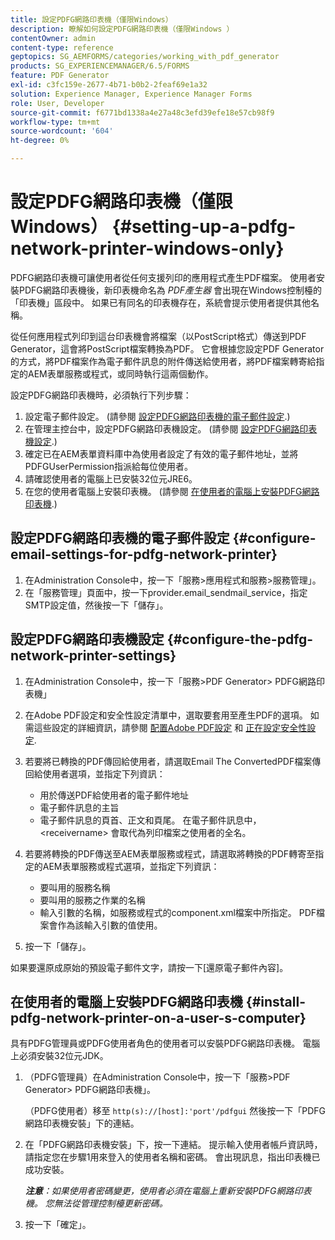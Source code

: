 ```yaml
---
title: 設定PDFG網路印表機（僅限Windows）
description: 瞭解如何設定PDFG網路印表機（僅限Windows ）
contentOwner: admin
content-type: reference
geptopics: SG_AEMFORMS/categories/working_with_pdf_generator
products: SG_EXPERIENCEMANAGER/6.5/FORMS
feature: PDF Generator
exl-id: c3fc159e-2677-4b71-b0b2-2feaf69e1a32
solution: Experience Manager, Experience Manager Forms
role: User, Developer
source-git-commit: f6771bd1338a4e27a48c3efd39efe18e57cb98f9
workflow-type: tm+mt
source-wordcount: '604'
ht-degree: 0%

---
```


# 設定PDFG網路印表機（僅限Windows） {#setting-up-a-pdfg-network-printer-windows-only}

PDFG網路印表機可讓使用者從任何支援列印的應用程式產生PDF檔案。 使用者安裝PDFG網路印表機後，新印表機命名為 *PDF產生器* 會出現在Windows控制檯的「印表機」區段中。 如果已有同名的印表機存在，系統會提示使用者提供其他名稱。

從任何應用程式列印到這台印表機會將檔案（以PostScript格式）傳送到PDF Generator，這會將PostScript檔案轉換為PDF。 它會根據您設定PDF Generator的方式，將PDF檔案作為電子郵件訊息的附件傳送給使用者，將PDF檔案轉寄給指定的AEM表單服務或程式，或同時執行這兩個動作。

設定PDFG網路印表機時，必須執行下列步驟：

1. 設定電子郵件設定。 (請參閱 [設定PDFG網路印表機的電子郵件設定](setting-pdfg-network-printer-windows.md#configure-email-settings-for-pdfg-network-printer).)
1. 在管理主控台中，設定PDFG網路印表機設定。 (請參閱 [設定PDFG網路印表機設定](setting-pdfg-network-printer-windows.md#configure-the-pdfg-network-printer-settings).)
1. 確定已在AEM表單資料庫中為使用者設定了有效的電子郵件地址，並將PDFGUserPermission指派給每位使用者。 <!-- Fix broken link See Setting up and organizing users -->
1. 請確認使用者的電腦上已安裝32位元JRE6。
1. 在您的使用者電腦上安裝印表機。 (請參閱 [在使用者的電腦上安裝PDFG網路印表機](setting-pdfg-network-printer-windows.md#install-pdfg-network-printer-on-a-user-s-computer).)

## 設定PDFG網路印表機的電子郵件設定 {#configure-email-settings-for-pdfg-network-printer}

1. 在Administration Console中，按一下「服務>應用程式和服務>服務管理」。
1. 在「服務管理」頁面中，按一下provider.email_sendmail_service，指定SMTP設定值，然後按一下「儲存」。

## 設定PDFG網路印表機設定 {#configure-the-pdfg-network-printer-settings}

1. 在Administration Console中，按一下「服務>PDF Generator> PDFG網路印表機」
1. 在Adobe PDF設定和安全性設定清單中，選取要套用至產生PDF的選項。 如需這些設定的詳細資訊，請參閱 [配置Adobe PDF設定](/help/forms/using/admin-help/configuring-pdf-settings.md#configuring-adobe-pdf-settings) 和 [正在設定安全性設定](/help/forms/using/admin-help/configuring-security-settings.md#configuring-security-settings).
1. 若要將已轉換的PDF傳回給使用者，請選取Email The ConvertedPDF檔案傳回給使用者選項，並指定下列資訊：

   * 用於傳送PDF給使用者的電子郵件地址
   * 電子郵件訊息的主旨
   * 電子郵件訊息的頁首、正文和頁尾。 在電子郵件訊息中， &lt;receivername> 會取代為列印檔案之使用者的全名。

1. 若要將轉換的PDF傳送至AEM表單服務或程式，請選取將轉換的PDF轉寄至指定的AEM表單服務或程式選項，並指定下列資訊：

   * 要叫用的服務名稱
   * 要叫用的服務之作業的名稱
   * 輸入引數的名稱，如服務或程式的component.xml檔案中所指定。 PDF檔案會作為該輸入引數的值使用。

1. 按一下「儲存」。

如果要還原成原始的預設電子郵件文字，請按一下[還原電子郵件內容]。

## 在使用者的電腦上安裝PDFG網路印表機 {#install-pdfg-network-printer-on-a-user-s-computer}

具有PDFG管理員或PDFG使用者角色的使用者可以安裝PDFG網路印表機。 電腦上必須安裝32位元JDK。

1. （PDFG管理員）在Administration Console中，按一下「服務>PDF Generator> PDFG網路印表機」。

   （PDFG使用者）移至 `http(s)://[host]:'port'/pdfgui` 然後按一下「PDFG網路印表機安裝」下的連結。

1. 在「PDFG網路印表機安裝」下，按一下連結。 提示輸入使用者帳戶資訊時，請指定您在步驟1用來登入的使用者名稱和密碼。 會出現訊息，指出印表機已成功安裝。

   ***注意&#x200B;**：如果使用者密碼變更，使用者必須在電腦上重新安裝PDFG網路印表機。 您無法從管理控制檯更新密碼。*

1. 按一下「確定」。
